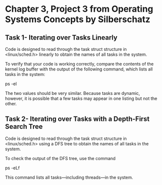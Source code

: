 # Chapter 3, Project 3 from Operating Systems Concepts by Silberschatz
## Task 1- Iterating over Tasks Linearly
Code is designed to read through the task struct structure in <linux/sched.h> linearly to obtain the names of all tasks in the system.

To verify that your code is working correctly, compare the contents of the kernel log buffer with the output of the following command, which lists all tasks in the system:

  ps -el

The two values should be very similar. Because tasks are dynamic, however, it is possible that a few tasks may appear in one listing but not the other.

## Task 2- Iterating over Tasks with a Depth-First Search Tree
Code is designed to read through the task struct structure in <linux/sched.h> using a DFS tree to obtain the names of all tasks in the system.

To check the output of the DFS tree, use the command 

  ps -eLf

This command lists all tasks—including threads—in the system.
